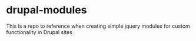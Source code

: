 drupal-modules
==============

This is a repo to reference when creating simple jquery modules for custom functionality in Drupal sites
